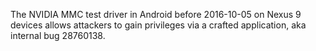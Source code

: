 The NVIDIA MMC test driver in Android before 2016-10-05 on Nexus 9 devices allows attackers to gain privileges via a crafted application, aka internal bug 28760138.